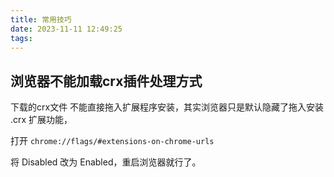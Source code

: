 ```yaml
---
title: 常用技巧
date: 2023-11-11 12:49:25
tags:
---
```


## 浏览器不能加载crx插件处理方式

下载的crx文件 不能直接拖入扩展程序安装，其实浏览器只是默认隐藏了拖入安装 .crx 扩展功能，

打开 `chrome://flags/#extensions-on-chrome-urls` 

将 Disabled 改为 Enabled，重启浏览器就行了。
